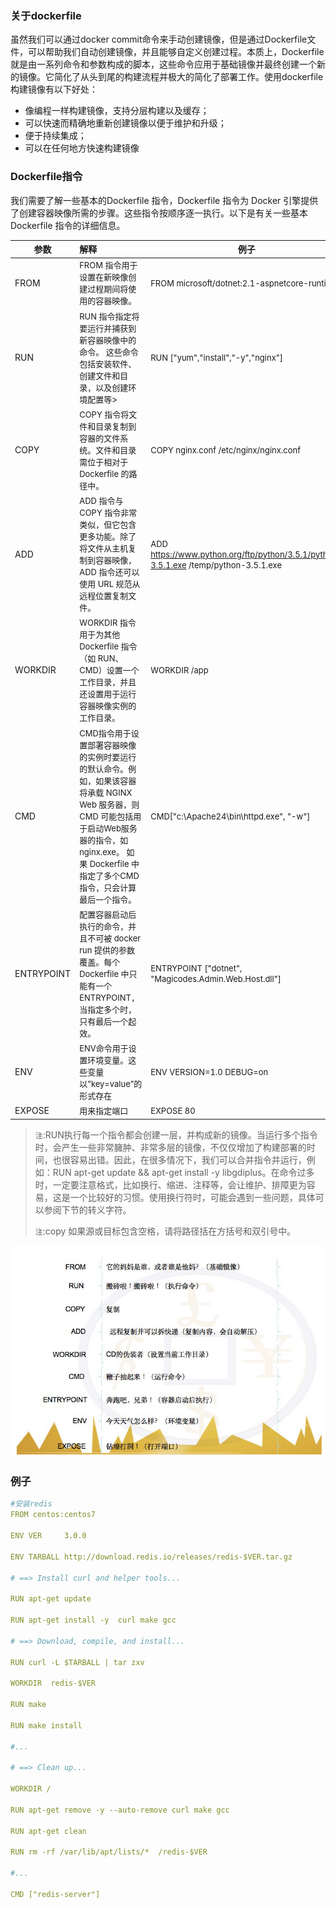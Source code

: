 

### **关于dockerfile**

虽然我们可以通过docker  commit命令来手动创建镜像，但是通过Dockerfile文件，可以帮助我们自动创建镜像，并且能够自定义创建过程。本质上，Dockerfile就是由一系列命令和参数构成的脚本，这些命令应用于基础镜像并最终创建一个新的镜像。它简化了从头到尾的构建流程并极大的简化了部署工作。使用dockerfile构建镜像有以下好处：

- 像编程一样构建镜像，支持分层构建以及缓存；
- 可以快速而精确地重新创建镜像以便于维护和升级；
- 便于持续集成；
- 可以在任何地方快速构建镜像

### **Dockerfile指令**

我们需要了解一些基本的Dockerfile 指令，Dockerfile 指令为 Docker 引擎提供了创建容器映像所需的步骤。这些指令按顺序逐一执行。以下是有关一些基本 Dockerfile 指令的详细信息。

| 参数       | 解释                                                         | 例子                                                         |
| ---------- | :----------------------------------------------------------- | ------------------------------------------------------------ |
| FROM       | <font size=2>FROM 指令用于设置在新映像创建过程期间将使用的容器映像。</font> | <font size=2>FROM microsoft/dotnet:2.1-aspnetcore-runtime</font> |
| RUN        | <font size=2>RUN 指令指定将要运行并捕获到新容器映像中的命令。 这些命令包括安装软件、创建文件和目录，以及创建环境配置等</font>> | <font size=2>RUN ["yum","install","-y","nginx"]</font>       |
| COPY       | <font size=2>COPY 指令将文件和目录复制到容器的文件系统。文件和目录需位于相对于 Dockerfile 的路径中。</font> | <font size=2>COPY nginx.conf /etc/nginx/nginx.conf</font>    |
| ADD        | <font size=2>ADD 指令与 COPY 指令非常类似，但它包含更多功能。除了将文件从主机复制到容器映像，ADD 指令还可以使用 URL 规范从远程位置复制文件。</font> | <font size=2>ADD https://www.python.org/ftp/python/3.5.1/python-3.5.1.exe /temp/python-3.5.1.exe</font> |
| WORKDIR    | <font size=2>WORKDIR 指令用于为其他 Dockerfile 指令（如 RUN、CMD）设置一个工作目录，并且还设置用于运行容器映像实例的工作目录。</font> | <font size=2>WORKDIR /app</font>                             |
| CMD        | <font size=2>CMD指令用于设置部署容器映像的实例时要运行的默认命令。例如，如果该容器将承载 NGINX  Web 服务器，则 CMD 可能包括用于启动Web服务器的指令，如 nginx.exe。  如果 Dockerfile 中指定了多个CMD 指令，只会计算最后一个指令。</font> | <font size=2>CMD["c:\\Apache24\\bin\\httpd.exe", "-w"]</font> |
| ENTRYPOINT | <font size=2>配置容器启动后执行的命令，并且不可被 docker run 提供的参数覆盖。每个 Dockerfile 中只能有一个ENTRYPOINT，当指定多个时，只有最后一个起效。</font> | <font size=2>ENTRYPOINT ["dotnet", "Magicodes.Admin.Web.Host.dll"]</font> |
| ENV        | <font size=2>ENV命令用于设置环境变量。这些变量以”key=value”的形式存在</font> | <font size=2>ENV VERSION=1.0 DEBUG=on </font>                |
| EXPOSE     | <font size=2>用来指定端口</font>                             | <font size=2>EXPOSE 80</font>                                |

> ```注```:RUN执行每一个指令都会创建一层，并构成新的镜像。当运行多个指令时，会产生一些非常臃肿、非常多层的镜像，不仅仅增加了构建部署的时间，也很容易出错。因此，在很多情况下，我们可以合并指令并运行，例如：RUN apt-get update && apt-get install -y  libgdiplus。在命令过多时，一定要注意格式，比如换行、缩进、注释等，会让维护、排障更为容易，这是一个比较好的习惯。使用换行符时，可能会遇到一些问题，具体可以参阅下节的转义字符。
>
> ```注```:copy 如果源或目标包含空格，请将路径括在方括号和双引号中。

![images](./image/Snipaste_2020-06-18_09-55-36.png)

### **例子**

```yaml
#安装redis
FROM centos:centos7

ENV VER     3.0.0

ENV TARBALL http://download.redis.io/releases/redis-$VER.tar.gz

# ==> Install curl and helper tools...

RUN apt-get update

RUN apt-get install -y  curl make gcc

# ==> Download, compile, and install...

RUN curl -L $TARBALL | tar zxv

WORKDIR  redis-$VER

RUN make

RUN make install

#...

# ==> Clean up...

WORKDIR /

RUN apt-get remove -y --auto-remove curl make gcc

RUN apt-get clean

RUN rm -rf /var/lib/apt/lists/*  /redis-$VER

#...

CMD ["redis-server"]
```

